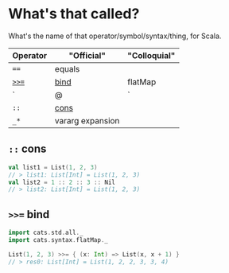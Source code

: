 # What's that called?

What's the name of that operator/symbol/syntax/thing, for Scala.

| Operator       | "Official"          | "Colloquial"  
|----------------|---------------------|---------------
| `==`           | equals              |               
| [`>>=`](#bind) | [bind](#bind)       | flatMap
| `|@|`          | applicative builder | Cinnabon, Macaulay Culkin, home alone, scream, Admiral Ackbar
| `::`           | [cons](#cons)       |
| `_*`           | vararg expansion    |


## <a id="cons"/> `::` cons

```scala
val list1 = List(1, 2, 3)
// > list1: List[Int] = List(1, 2, 3)
val list2 = 1 :: 2 :: 3 :: Nil
// > list2: List[Int] = List(1, 2, 3)
```

## <a id="bind"/> `>>=` bind

```scala
import cats.std.all._
import cats.syntax.flatMap._

List(1, 2, 3) >>= { (x: Int) => List(x, x + 1) }
// > res0: List[Int] = List(1, 2, 2, 3, 3, 4)
```
